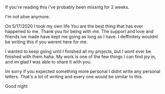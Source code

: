 If you're reading this i've probably been missing for 2 weeks.

I'm not alive anymore.

On 5/17/2020 I took my own life
You are the best thing that has ever happened to me. Thank you for being with me.
The support and love and friends ive made have kept me going as long as I have.
I deffinitely wouldnt be writing this if you werent here for me.

I wanted to keep going until I finished all my projects, but I wont ever be finished with them haha.
My work is one of the few things I can find joy in, and im glad I was able to share it with you.

Im sorry if you expected something more personal
I didnt write any personal letters. That's a lot of writing and every one would be similar to this.

Good night
